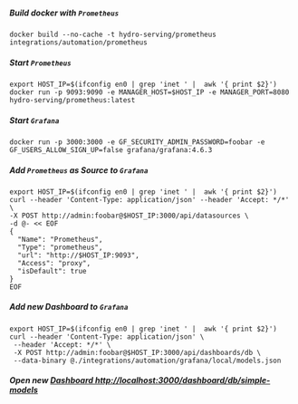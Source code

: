 #####  Build docker with `Prometheus`
```
docker build --no-cache -t hydro-serving/prometheus integrations/automation/prometheus
```

##### Start `Prometheus`
```
export HOST_IP=$(ifconfig en0 | grep 'inet ' |  awk '{ print $2}')
docker run -p 9093:9090 -e MANAGER_HOST=$HOST_IP -e MANAGER_PORT=8080 hydro-serving/prometheus:latest
```

##### Start `Grafana`
```
docker run -p 3000:3000 -e GF_SECURITY_ADMIN_PASSWORD=foobar -e GF_USERS_ALLOW_SIGN_UP=false grafana/grafana:4.6.3
```

##### Add `Prometheus` as Source to `Grafana`
```
export HOST_IP=$(ifconfig en0 | grep 'inet ' |  awk '{ print $2}')
curl --header 'Content-Type: application/json' --header 'Accept: */*' \
-X POST http://admin:foobar@$HOST_IP:3000/api/datasources \
-d @- << EOF
{
  "Name": "Prometheus",
  "Type": "prometheus",
  "url": "http://$HOST_IP:9093",
  "Access": "proxy",
  "isDefault": true
}
EOF
```

##### Add new Dashboard to `Grafana`
```
export HOST_IP=$(ifconfig en0 | grep 'inet ' |  awk '{ print $2}')
curl --header 'Content-Type: application/json' \
 --header 'Accept: */*' \
 -X POST http://admin:foobar@$HOST_IP:3000/api/dashboards/db \
 --data-binary @./integrations/automation/grafana/local/models.json
```

##### Open new [Dashboard http://localhost:3000/dashboard/db/simple-models](http://localhost:3000/dashboard/db/simple-models)